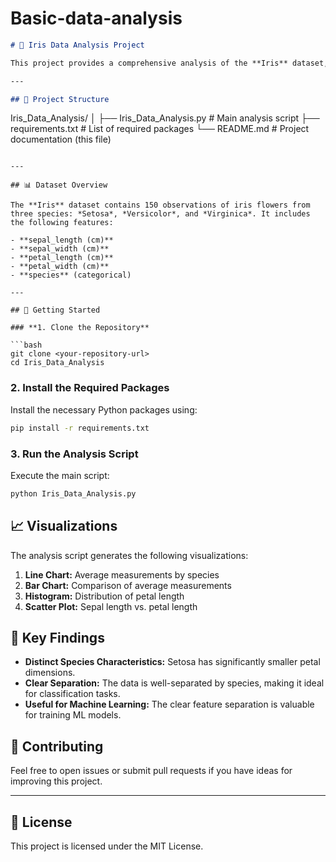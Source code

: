 # Basic-data-analysis

```markdown
# 🌸 Iris Data Analysis Project

This project provides a comprehensive analysis of the **Iris** dataset, a classic dataset for machine learning. The analysis includes data loading, exploration, statistical summaries, and various visualizations.

---

## 📁 Project Structure

```

Iris\_Data\_Analysis/
│
├── Iris\_Data\_Analysis.py    # Main analysis script
├── requirements.txt         # List of required packages
└── README.md                # Project documentation (this file)

````

---

## 📊 Dataset Overview

The **Iris** dataset contains 150 observations of iris flowers from three species: *Setosa*, *Versicolor*, and *Virginica*. It includes the following features:

- **sepal_length (cm)**
- **sepal_width (cm)**
- **petal_length (cm)**
- **petal_width (cm)**
- **species** (categorical)

---

## 🚀 Getting Started

### **1. Clone the Repository**

```bash
git clone <your-repository-url>
cd Iris_Data_Analysis
````

### **2. Install the Required Packages**

Install the necessary Python packages using:

```bash
pip install -r requirements.txt
```

### **3. Run the Analysis Script**

Execute the main script:

```bash
python Iris_Data_Analysis.py
```



## 📈 Visualizations

The analysis script generates the following visualizations:

1. **Line Chart:** Average measurements by species
2. **Bar Chart:** Comparison of average measurements
3. **Histogram:** Distribution of petal length
4. **Scatter Plot:** Sepal length vs. petal length


## 📝 Key Findings

* **Distinct Species Characteristics:** Setosa has significantly smaller petal dimensions.
* **Clear Separation:** The data is well-separated by species, making it ideal for classification tasks.
* **Useful for Machine Learning:** The clear feature separation is valuable for training ML models.



## 🤝 Contributing

Feel free to open issues or submit pull requests if you have ideas for improving this project.

---

## 📄 License

This project is licensed under the MIT License.
